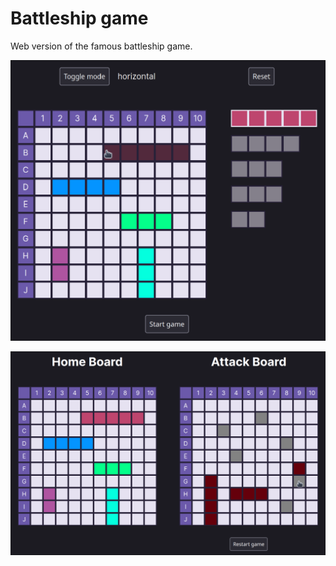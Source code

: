 # Battleship game

Web version of the famous battleship game.

![Preparation](docs/preparation.png)

![Game](docs/game.png)
